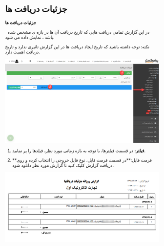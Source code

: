 # جزئیات دریافت ها    

**جزئیات دریافت ها**

  در این گزارش تمامی دریافت هایی که تاریخ دریافت آن ها در بازه ی مشخص شده باشد ، نمایش داده می شود.

نکته: توجه داشته باشید که تاریخ ایجاد دریافت ها در این گزارش تاثیری ندارد و تاریخ دریافت اهمیت دارد.

![](Recivesdetails/RecieveDetails1.png)

1. **فیلتر:** در قسمت فیلترها، با توجه به بازه زمانی مورد نظر، فیلدها را پر نمایید.

2. **فرمت فایل:**در قسمت فرمت فایل، نوع فایل خروجی را انتخاب کرده و روی دریافت گزارش کلیک کنید تا گزارش مورد نظر دانلود شود.

![](Recivesdetails/RecieveDetails2.png)